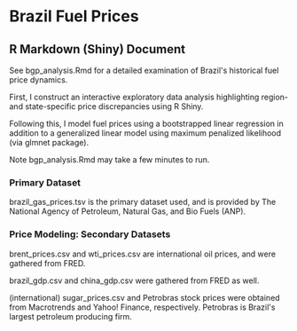 # Brazil Fuel Prices
## R Markdown (Shiny) Document
See bgp_analysis.Rmd for a detailed examination of Brazil's historical fuel price dynamics.

First, I construct an interactive exploratory data analysis highlighting region- and state-specific
price discrepancies using R Shiny.

Following this, I model fuel prices using a bootstrapped linear regression in addition to a generalized
linear model using maximum penalized likelihood (via glmnet package).

Note bgp_analysis.Rmd may take a few minutes to run.

### Primary Dataset
brazil_gas_prices.tsv is the primary dataset used, and is provided by The National Agency of Petroleum, 
Natural Gas, and Bio Fuels (ANP).

### Price Modeling: Secondary Datasets
brent_prices.csv and wti_prices.csv are international oil prices, and were gathered from FRED.

brazil_gdp.csv and china_gdp.csv were gathered from FRED as well.

(international) sugar_prices.csv and Petrobras stock prices were obtained from Macrotrends and
Yahoo! Finance, respectively.  Petrobras is Brazil's largest petroleum producing firm.


